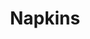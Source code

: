 ---
ee_id: '4164'
site: '1'
type: '2'
url: 2013-178-napkins
title: Napkins
year: '2013'
display_year: '2013'
medium: Inkjet on canvas
dims: 55in x 55in
pitch:
ps:
live_url:
related: "[4115] [2013-169-freshbuzz] 2013-169 Freshbuzz"
youtube:
related_code:
imgs: napkins-2013-178-full-database-Lisson.jpg
subheading:
download:
add_credit:
commission:
layout: things-i-made
---